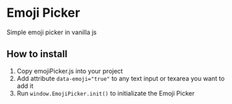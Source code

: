# Emoji Picker

Simple emoji picker in vanilla js

## How to install

1. Copy emojiPicker.js into your project
2. Add attribute `data-emoji="true"` to any text input or texarea you want to add it
3. Run `window.EmojiPicker.init()` to initializate the Emoji Picker
